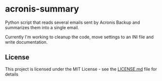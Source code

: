 # acronis-summary

Python script that reads several emails sent by Acronis Backup and summarizes them into a single email.

Currently I'm working to cleanup the code, move settings to an INI file and write documentation.

## License

This project is licensed under the MIT License - see the [LICENSE.md](LICENSE.md) file for details
